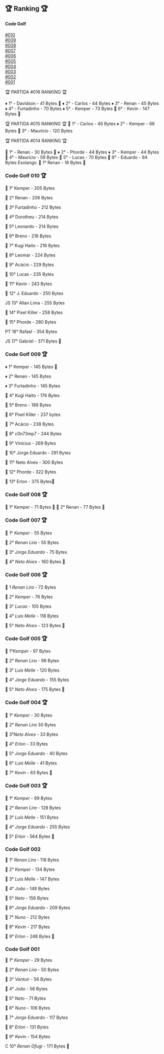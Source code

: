 ## 🏆 Ranking 🏆

#### Code Golf
  
[#010](#Code-Golf-010)  
[#009](#Code-Golf-009)  
[#008](#Code-Golf-008)  
[#007](#Code-Golf-007)  
[#006](#Code-Golf-006)  
[#005](#Code-Golf-005)  
[#004](#Code-Golf-004)  
[#003](#Code-Golf-003)  
[#002](#Code-Golf-002)  
[#001](#Code-Golf-001)  

🏆 PARTIDA #016 RANKING 🏆 

♦ 1° - Davidson - 41 Bytes 🥇
♦ 2° - Carlos - 44 Bytes
♦ 3° - Renan - 45 Bytes
♦ 4° - Furtadinho - 70 Bytes
♦ 5° - Kemper - 73 Bytes
🐍 6° - Kevin - 147 Bytes 🍍

🏆 PARTIDA #015 RANKING 🏆
🐍 1° - Carlos - 46 Bytes
♦ 2° - Kemper - 68 Bytes
🐍 3° - Maurício - 120 Bytes

🏆 PARTIDA #014 RANKING 🏆

🐫 1° - Renan - 30 Bytes 🏅
♦ 2° - Phorde - 44 Bytes
♦ 3° - Kemper - 44 Bytes
🐍 4° - Mauricio - 59 Bytes
🐍 5° - Lucas - 70 Bytes
🐍 6° - Eduardo - 84 Bytes
Esolangs:
🐉 1° Renan - 16 Bytes 🏅

### Code Golf 010 🏆 <a id="Code-Golf-010"></a>

🐍 1° Kemper - 205 Bytes

🐍 2° Renan - 206 Bytes

🐍 3º Furtadinho - 212 Bytes

🐍 4º Dorotheu - 214 Bytes

🐍 5º Leonardo - 214 Bytes

🐍 6º Breno - 216 Bytes

🐍 7° Kugi Haito - 216 Bytes

🐍 8º Leomar - 224 Bytes

🐍 9° Acácio - 229 Bytes

🐍 10° Lucas - 235 Bytes

🐍 11° Kevin - 243 Bytes

🐍 12° J. Eduardo - 250 Bytes

JS 13° Allan Lima - 255 Bytes

🐍 14° Pixel Killer - 258 Bytes

🤖 15° Phorde  - 280 Bytes

PT 16° Rafael - 354 Bytes

JS 17° Gabriel - 371 Bytes 🍍

### Code Golf 009 🏆 <a id="Code-Golf-009"></a>

♦ 1° Kemper - 145 Bytes 👑

♦ 2° Renan  - 145 Bytes 

♦ 3° Furtadinho - 145 Bytes

🐍 4° Kugi Haito - 176 Bytes 

🐍 5º Breno - 189 Bytes

🐍 6° Pixel Killer - 237 bytes

🐍 7º Acácio - 238 Bytes

🐍 8° c0n73mp7 - 244 Bytes 

🐍 9° Vinicius - 269 Bytes

🐍 10° Jorge Eduardo - 291 Bytes

🐍 11° Neto Alves - 300 Bytes

🤖 12° Phorde - 322 Bytes

🐍 13° Erlon - 375 Bytes🍍


### Code Golf 008 🏆 <a id="Code-Golf-008"></a>

🐍 1° Kemper - 71 Bytes 👑
🐍 2° Renan - 77 Bytes 🍍


### Code Golf 007 🏆 <a id="Code-Golf-007"></a>

🔻 1° _Kemper_ - 55 Bytes

🔻 2° _Renan Lira_ - 55  Bytes

🐍 3° _Jorge Eduardo_ - 75 Bytes

🐍 4° _Neto Alves_ - 160 Bytes 🍍


### Code Golf 006 🏆 <a id="Code-Golf-006"></a>

🔻 1 _Renan Lira_ - 72 Bytes

🔻 2° _Kemper_ - 76 Bytes

🐍 3° _Lucas_ - 105 Bytes

🐍 4° _Luis Melle_ - 118 Bytes

🐍 5° _Neto Alves_ - 123 Bytes  🍍


### Code Golf 005 🏆 <a id="Code-Golf-005"></a>

🔻 1°_Kemper_ - 97 Bytes

🐍 2° _Renan Lira_ - 98 Bytes

🐍 3° _Luis Melle_ - 120 Bytes

🐍 4° _Jorge Eduardo_ - 155 Bytes

🐍 5° _Neto Alves_ - 175 Bytes   🍍


### Code Golf 004 🏆 <a id="Code-Golf-004"></a>

🔻 1° _Kemper_ - 30 Bytes

🔻 2° _Renan Lira_ 30 Bytes

🔻 3°_Neto Alves_ - 33 Bytes

🔻 4° _Erlon_ - 33 Bytes

🔻 5° _Jorge Eduardo_ - 40 Bytes

🐍 6° _Luis Melle_ - 41 Bytes

🐍 7° _Kevin_ - 63 Bytes 🍍


### Code Golf 003 🏆 <a id="Code-Golf-003"></a>

🔻 1° _Kemper_ - 99 Bytes

🐍 2° _Renan Lira_ - 128 Bytes

🐍 3° _Luís Melle_ - 151 Bytes

🐍 4° _Jorge Eduardo_ - 255 Bytes

🐍 5° _Erlon_ - 564 Bytes 🍍


### Code Golf 002 <a id="Code-Golf-002"></a>

🔻 1° _Renan Lira_ - 118 Bytes

🔻 2° _Kemper_ - 134 Bytes

🐍 3° _Luís Melle_ - 147 Bytes

🐍 4° _João_ - 148 Bytes

🔻 5° _Neto_ - 156 Bytes

🐍 6° _Jorge Eduardo_ - 209 Bytes

🐍 7° _Nuno_ - 212 Bytes

🐍 8° _Kevin_ - 217 Bytes

🔻 9° _Erlon_ - 248 Bytes 🍍


### Code Golf 001 <a id="Code-Golf-001"></a>
🔻 1° _Kemper_ - 29 Bytes

🔻 2° _Renan Lira_ - 50 Bytes

🔻 3° _Vantuir_ - 56 Bytes

🔻 4° _João_ - 56 Bytes

🔻 5° _Neto_ - 71 Bytes

🐍 6° _Nuno_ - 106 Bytes

🐍 7° _Jorge Eduardo_ - 117 Bytes

🔻 8° _Erlon_ - 131 Bytes

🐍 9° _Kevin_ - 154 Bytes

C 10° _Renan Ofugi_ - 171 Bytes 🍍
